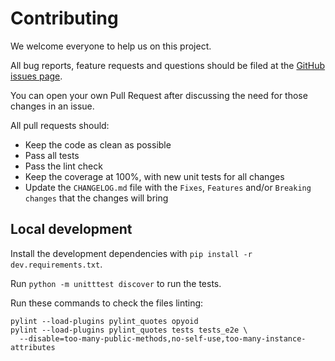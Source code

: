 # Contributing

We welcome everyone to help us on this project.

All bug reports, feature requests and questions should be filed at the
[GitHub issues page](https://github.com/illuin-tech/opyoid/issues).

You can open your own Pull Request after discussing the need for those changes in an issue.

All pull requests should:
- Keep the code as clean as possible
- Pass all tests
- Pass the lint check
- Keep the coverage at 100%, with new unit tests for all changes
- Update the `CHANGELOG.md` file with the `Fixes`, `Features` and/or `Breaking changes` that the changes will bring

## Local development
Install the development dependencies with `pip install -r dev.requirements.txt`.

Run `python -m unitttest discover` to run the tests.

Run these commands to check the files linting:
```shell script
pylint --load-plugins pylint_quotes opyoid
pylint --load-plugins pylint_quotes tests tests_e2e \
  --disable=too-many-public-methods,no-self-use,too-many-instance-attributes
```

